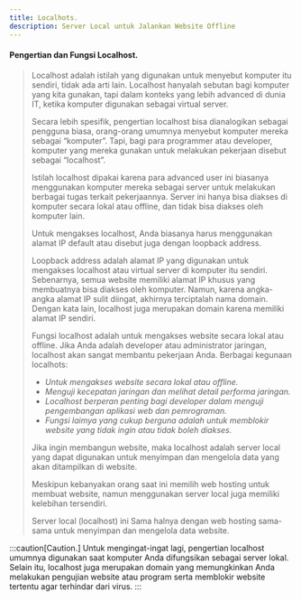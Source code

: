 ```yaml
---
title: Localhots.
description: Server Local untuk Jalankan Website Offline
---
```


#### Pengertian dan Fungsi Localhost.

> Localhost adalah istilah yang digunakan untuk menyebut komputer itu sendiri, tidak ada arti lain. Localhost hanyalah sebutan bagi komputer yang kita gunakan, tapi dalam konteks yang lebih advanced di dunia IT, ketika komputer digunakan sebagai virtual server. 
>
> Secara lebih spesifik, pengertian localhost bisa dianalogikan sebagai pengguna biasa, orang-orang umumnya menyebut komputer mereka sebagai “komputer”. Tapi, bagi para programmer atau developer, komputer yang mereka gunakan untuk melakukan pekerjaan disebut sebagai “localhost”.
>
> Istilah localhost dipakai karena para advanced user ini biasanya menggunakan komputer mereka sebagai server untuk melakukan berbagai tugas terkait pekerjaannya. Server ini hanya bisa diakses di komputer secara lokal atau offline, dan tidak bisa diakses oleh komputer lain.
>
> Untuk mengakses localhost, Anda biasanya harus menggunakan alamat IP default atau disebut juga dengan loopback address.
>
> Loopback address adalah alamat IP yang digunakan untuk mengakses localhost atau virtual server di komputer itu sendiri. Sebenarnya, semua website memiliki alamat IP khusus yang membuatnya bisa diakses oleh komputer. Namun, karena angka-angka alamat IP sulit diingat, akhirnya terciptalah nama domain. Dengan kata lain, localhost juga merupakan domain karena memiliki alamat IP sendiri.
>
> Fungsi localhost adalah untuk mengakses website secara lokal atau offline. Jika Anda adalah developer atau administrator jaringan, localhost akan sangat membantu pekerjaan Anda.
> Berbagai kegunaan localhots:
> - _Untuk mengakses website secara lokal atau offline._
> - _Menguji kecepatan jaringan dan melihat detail performa jaringan._
> - _Localhost berperan penting bagi developer dalam menguji pengembangan aplikasi web dan pemrograman._
> - _Fungsi laimya yang cukup berguna adalah untuk memblokir website yang tidak ingin atau tidak boleh diakses._
>
> Jika ingin membangun website, maka localhost adalah server local yang dapat digunakan untuk menyimpan dan mengelola data yang akan ditampilkan di website.
>
> Meskipun kebanyakan orang saat ini memilih web hosting untuk membuat website, namun menggunakan server local juga memiliki kelebihan tersendiri.
>
> Server local (localhost) ini Sama halnya dengan web hosting sama-sama untuk menyimpan dan mengelola data website.

:::caution[Caution.]
Untuk mengingat-ingat lagi, pengertian localhost umumnya digunakan saat komputer Anda difungsikan sebagai server lokal. Selain itu, localhost juga merupakan domain yang memungkinkan Anda melakukan pengujian website atau program serta memblokir website tertentu agar terhindar dari virus.
:::

